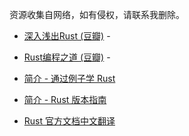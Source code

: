 资源收集自网络，如有侵权，请联系我删除。

* [深入浅出Rust (豆瓣)](https://book.douban.com/subject/30312231/) - 

* [Rust编程之道 (豆瓣)](https://book.douban.com/subject/30418895/) -
* [简介 - 通过例子学 Rust](https://rustwiki.org/zh-CN/rust-by-example/)

* [简介 - Rust 版本指南](https://rustwiki.org/zh-CN/edition-guide/index.html)

* [Rust 官方文档中文翻译](https://rustwiki.org/zh-CN/)
